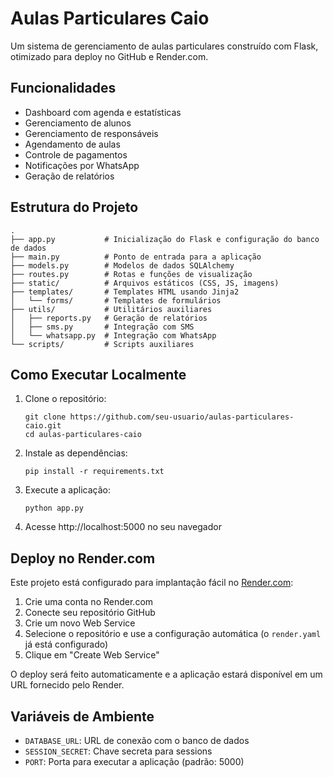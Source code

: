 # Aulas Particulares Caio

Um sistema de gerenciamento de aulas particulares construído com Flask, otimizado para deploy no GitHub e Render.com.

## Funcionalidades

- Dashboard com agenda e estatísticas
- Gerenciamento de alunos
- Gerenciamento de responsáveis
- Agendamento de aulas
- Controle de pagamentos
- Notificações por WhatsApp
- Geração de relatórios

## Estrutura do Projeto

```
.
├── app.py           # Inicialização do Flask e configuração do banco de dados
├── main.py          # Ponto de entrada para a aplicação
├── models.py        # Modelos de dados SQLAlchemy
├── routes.py        # Rotas e funções de visualização
├── static/          # Arquivos estáticos (CSS, JS, imagens)
├── templates/       # Templates HTML usando Jinja2
│   └── forms/       # Templates de formulários
├── utils/           # Utilitários auxiliares
│   ├── reports.py   # Geração de relatórios
│   ├── sms.py       # Integração com SMS
│   └── whatsapp.py  # Integração com WhatsApp
└── scripts/         # Scripts auxiliares
```

## Como Executar Localmente

1. Clone o repositório:
   ```
   git clone https://github.com/seu-usuario/aulas-particulares-caio.git
   cd aulas-particulares-caio
   ```

2. Instale as dependências:
   ```
   pip install -r requirements.txt
   ```

3. Execute a aplicação:
   ```
   python app.py
   ```

4. Acesse http://localhost:5000 no seu navegador

## Deploy no Render.com

Este projeto está configurado para implantação fácil no [Render.com](https://render.com):

1. Crie uma conta no Render.com
2. Conecte seu repositório GitHub
3. Crie um novo Web Service 
4. Selecione o repositório e use a configuração automática (o `render.yaml` já está configurado)
5. Clique em "Create Web Service"

O deploy será feito automaticamente e a aplicação estará disponível em um URL fornecido pelo Render.

## Variáveis de Ambiente

- `DATABASE_URL`: URL de conexão com o banco de dados
- `SESSION_SECRET`: Chave secreta para sessions
- `PORT`: Porta para executar a aplicação (padrão: 5000)

